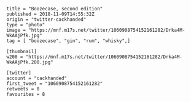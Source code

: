 ```
title = "Boozecase, second edition"
published = 2018-11-09T14:55:32Z
origin = "twitter-cackhanded"
type = "photo"
image = "https://mnf.m17s.net/twitter/1060908754152161282/Drka4M-WkAAjPfk.jpg"
tag = [ "boozecase", "gin", "rum", "whisky",]

[thumbnail]
w200 = "https://mnf.m17s.net/twitter/1060908754152161282/Drka4M-WkAAjPfk.200.jpg"

[twitter]
account = "cackhanded"
first_tweet = "1060908754152161282"
retweets = 0
favourites = 8
```

<p class='image'><img src='https://mnf.m17s.net/twitter/1060908754152161282/Drka4M-WkAAjPfk.jpg' alt=''></p>

